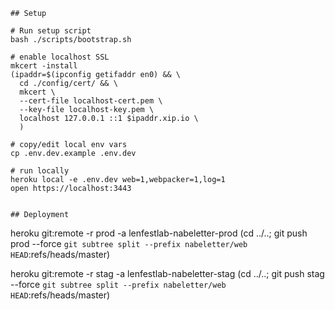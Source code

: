 ```
## Setup

# Run setup script
bash ./scripts/bootstrap.sh

# enable localhost SSL
mkcert -install
(ipaddr=$(ipconfig getifaddr en0) && \
  cd ./config/cert/ && \
  mkcert \
  --cert-file localhost-cert.pem \
  --key-file localhost-key.pem \
  localhost 127.0.0.1 ::1 $ipaddr.xip.io \
  )

# copy/edit local env vars
cp .env.dev.example .env.dev

# run locally
heroku local -e .env.dev web=1,webpacker=1,log=1
open https://localhost:3443


## Deployment

```
heroku git:remote -r prod -a lenfestlab-nabeletter-prod
(cd ../..; git push prod --force `git subtree split --prefix nabeletter/web HEAD`:refs/heads/master)

heroku git:remote -r stag -a lenfestlab-nabeletter-stag
(cd ../..; git push stag --force `git subtree split --prefix nabeletter/web HEAD`:refs/heads/master)
```

